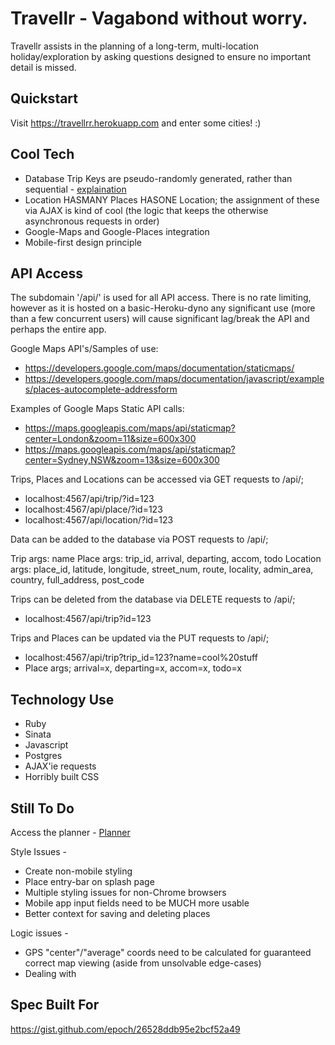 Travellr - Vagabond without worry.
==================================

Travellr assists in the planning of a long-term, multi-location holiday/exploration by asking questions designed to ensure no important detail is missed.

Quickstart
----------
Visit https://travellrr.herokuapp.com and enter some cities! :)

Cool Tech
---------

* Database Trip Keys are pseudo-randomly generated, rather than sequential - [explaination](http://blog.joevandyk.com/2013/04/18/generating-random-ids-with-postgresql/)
* Location HASMANY Places HASONE Location; the assignment of these via AJAX is kind of cool (the logic that keeps the otherwise asynchronous requests in order)
* Google-Maps and Google-Places integration
* Mobile-first design principle

API Access
----------

The subdomain '/api/' is used for all API access. There is no rate limiting, however as it is hosted on a basic-Heroku-dyno any significant use (more than a few concurrent users) will cause significant lag/break the API and perhaps the entire app.

Google Maps API's/Samples of use:

* https://developers.google.com/maps/documentation/staticmaps/
* https://developers.google.com/maps/documentation/javascript/examples/places-autocomplete-addressform

Examples of Google Maps Static API calls:

* https://maps.googleapis.com/maps/api/staticmap?center=London&zoom=11&size=600x300
* https://maps.googleapis.com/maps/api/staticmap?center=Sydney,NSW&zoom=13&size=600x300

Trips, Places and Locations can be accessed via GET requests to /api/;

* localhost:4567/api/trip/?id=123
* localhost:4567/api/place/?id=123
* localhost:4567/api/location/?id=123

Data can be added to the database via POST requests to /api/;

Trip args: name
Place args: trip_id, arrival, departing, accom, todo
Location args: place_id, latitude, longitude, street_num, route, locality, admin_area, country, full_address, post_code

Trips can be deleted from the database via DELETE requests to /api/;

* localhost:4567/api/trip?id=123

Trips and Places can be updated via the PUT requests to /api/;

* localhost:4567/api/trip?trip_id=123?name=cool%20stuff
* Place args; arrival=x, departing=x, accom=x, todo=x

Technology Use
--------------

* Ruby
* Sinata
* Javascript
* Postgres
* AJAX'ie requests
* Horribly built CSS

Still To Do
-----------

Access the planner - [Planner](https://trello.com/b/vcL9kalG/travel-planner-app)

Style Issues -

* Create non-mobile styling
* Place entry-bar on splash page
* Multiple styling issues for non-Chrome browsers
* Mobile app input fields need to be MUCH more usable
* Better context for saving and deleting places

Logic issues -

* GPS "center"/"average" coords need to be calculated for guaranteed correct map viewing (aside from unsolvable edge-cases)
* Dealing with 

Spec Built For
--------------
https://gist.github.com/epoch/26528ddb95e2bcf52a49

